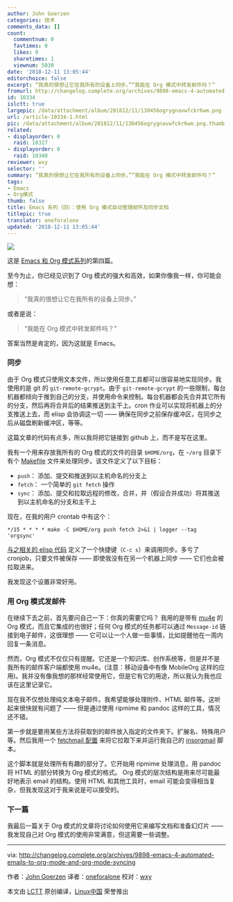 ```yaml
---
author: John Goerzen
categories: 技术
comments_data: []
count:
  commentnum: 0
  favtimes: 0
  likes: 0
  sharetimes: 1
  viewnum: 5030
date: '2018-12-11 13:05:44'
editorchoice: false
excerpt: “我真的很想让它在我所有的设备上同步。”“我能在 Org 模式中转发邮件吗？”
fromurl: http://changelog.complete.org/archives/9898-emacs-4-automated-emails-to-org-mode-and-org-mode-syncing
id: 10334
islctt: true
largepic: /data/attachment/album/201812/11/130456ogrygnavwfckr6wm.png
url: /article-10334-1.html
pic: /data/attachment/album/201812/11/130456ogrygnavwfckr6wm.png.thumb.jpg
related:
- displayorder: 0
  raid: 10327
- displayorder: 0
  raid: 10340
reviewer: wxy
selector: ''
summary: “我真的很想让它在我所有的设备上同步。”“我能在 Org 模式中转发邮件吗？”
tags:
- Emacs
- Org模式
thumb: false
title: Emacs 系列（四）：使用 Org 模式自动管理邮件及同步文档
titlepic: true
translator: oneforalone
updated: '2018-12-11 13:05:44'
---
```


![](/data/attachment/album/201812/11/130456ogrygnavwfckr6wm.png)


这是 [Emacs 和 Org 模式系列](https://www.emacswiki.org/emacs/mu4e)的第四篇。


至今为止，你已经见识到了 Org 模式的强大和高效，如果你像我一样，你可能会想：



> 
> “我真的很想让它在我所有的设备上同步。”
> 
> 
> 


或者是说：



> 
> “我能在 Org 模式中转发邮件吗？”
> 
> 
> 


答案当然是肯定的，因为这就是 Emacs。


### 同步


由于 Org 模式只使用文本文件，所以使用任意工具都可以很容易地实现同步。我使用的是 git 的 `git-remote-gcrypt`。由于 `git-remote-gcrypt` 的一些限制，每台机器都倾向于推到自己的分支，并使用命令来控制。每台机器都会先合并其它所有的分支，然后再将合并后的结果推送到主干上。cron 作业可以实现将机器上的分支推送上去，而 elisp 会协调这一切 —— 确保在同步之前保存缓冲区，在同步之后从磁盘刷新缓冲区，等等。


这篇文章的代码有点多，所以我将把它链接到 github 上，而不是写在这里。


我有一个用来存放我所有的 Org 模式的文件的目录 `$HOME/org`，在 `~/org` 目录下有个 [Makefile](https://github.com/jgoerzen/public-snippets/blob/master/emacs/org-tools/Makefile) 文件来处理同步。该文件定义了以下目标：


* `push`： 添加、提交和推送到以主机命名的分支上
* `fetch`： 一个简单的 `git fetch` 操作
* `sync`： 添加、提交和拉取远程的修改，合并，并（假设合并成功）将其推送到以主机命名的分支和主干上


现在，在我的用户 crontab 中有这个：



```
*/15 * * * * make -C $HOME/org push fetch 2>&1 | logger --tag 'orgsync'
```

[与之相关的 elisp 代码](https://github.com/jgoerzen/public-snippets/blob/master/emacs/org-tools/emacs-config.org) 定义了一个快捷键（`C-c s`）来调用同步。多亏了 cronjob，只要文件被保存 —— 即使我没有在另一个机器上同步 —— 它们也会被拉取进来。


我发现这个设置非常好用。


### 用 Org 模式发邮件


在继续下去之前，首先要问自己一下：你真的需要它吗？ 我用的是带有 [mu4e](https://www.emacswiki.org/emacs/mu4e) 的 Org 模式，而且它集成的也很好；任何 Org 模式的任务都可以通过 `Message-id` 链接到电子邮件，这很理想 —— 它可以让一个人做一些事情，比如提醒他在一周内回复一条消息。


然而，Org 模式不仅仅只有提醒。它还是一个知识库、创作系统等，但是并不是我所有的邮件客户端都使用 mu4e。(注意：移动设备中有像 MobileOrg 这样的应用)。我并没有像我想的那样经常使用它，但是它有它的用途，所以我认为我也应该在这里记录它。


现在我不仅想处理纯文本电子邮件。我希望能够处理附件、HTML 邮件等。这听起来很快就有问题了 —— 但是通过使用 ripmime 和 pandoc 这样的工具，情况还不错。


第一步就是要用某些方法将获取到的邮件放入指定的文件夹下。扩展名、特殊用户等。然后我用一个 [fetchmail 配置](https://github.com/jgoerzen/public-snippets/blob/master/emacs/org-tools/fetchmailrc.orgmail) 来将它拉取下来并运行我自己的 [insorgmail](https://github.com/jgoerzen/public-snippets/blob/master/emacs/org-tools/insorgmail) 脚本。


这个脚本就是处理所有有趣的部分了。它开始用 ripmime 处理消息，用 pandoc 将 HTML 的部分转换为 Org 模式的格式。 Org 模式的层次结构是用来尽可能最好地表示 email 的结构。使用 HTML 和其他工具时，email 可能会变得相当复杂，但我发现这对于我来说是可以接受的。


### 下一篇


我最后一篇关于 Org 模式的文章将讨论如何使用它来编写文档和准备幻灯片 —— 我发现自己对 Org 模式的使用非常满意，但这需要一些调整。




---


via: <http://changelog.complete.org/archives/9898-emacs-4-automated-emails-to-org-mode-and-org-mode-syncing>


作者：[John Goerzen](http://changelog.complete.org/) 译者：[oneforalone](https://github.com/oneforalone) 校对：[wxy](https://github.com/wxy)


本文由 [LCTT](https://github.com/LCTT/TranslateProject) 原创编译，[Linux中国](https://linux.cn/) 荣誉推出